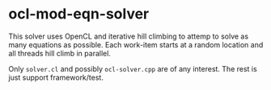 ocl-mod-eqn-solver
==================

This solver uses OpenCL and iterative hill climbing to attemp to solve as many equations as possible. Each work-item starts at a random location and all threads hill climb in parallel.


Only `solver.cl` and possibly `ocl-solver.cpp` are of any interest. The rest is just support framework/test.
